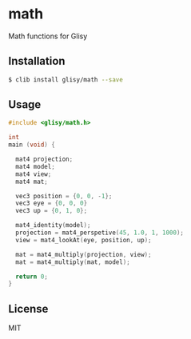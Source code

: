 math
====

Math functions for Glisy

## Installation

```sh
$ clib install glisy/math --save
```

## Usage

```c
#include <glisy/math.h>

int
main (void) {

  mat4 projection;
  mat4 model;
  mat4 view;
  mat4 mat;

  vec3 position = {0, 0, -1};
  vec3 eye = {0, 0, 0}
  vec3 up = {0, 1, 0};

  mat4_identity(model);
  projection = mat4_perspetive(45, 1.0, 1, 1000);
  view = mat4_lookAt(eye, position, up);

  mat = mat4_multiply(projection, view);
  mat = mat4_multiply(mat, model);

  return 0;
}
```

## License

MIT
